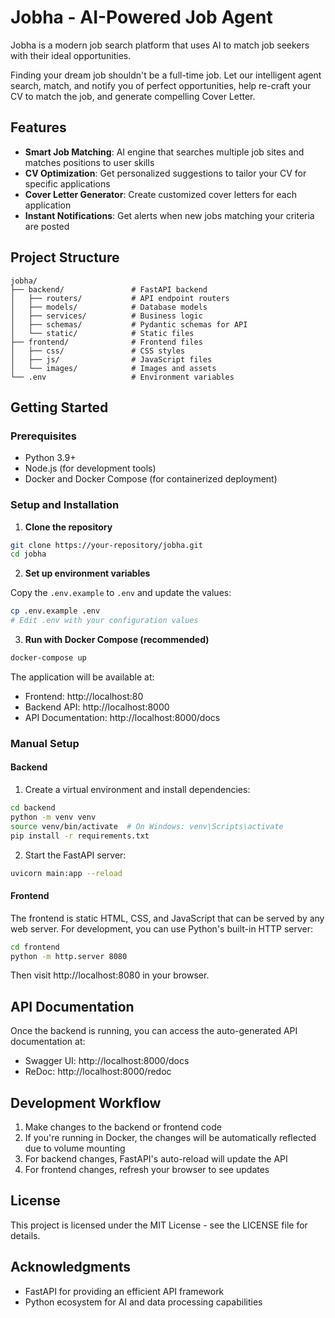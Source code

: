 # Jobha - AI-Powered Job Agent

Jobha is a modern job search platform that uses AI to match job seekers with their ideal opportunities.

Finding your dream job shouldn't be a full-time job. Let our intelligent agent search, match, and notify you of perfect opportunities, help re-craft your CV to match the job, and generate compelling Cover Letter.

## Features

- **Smart Job Matching**: AI engine that searches multiple job sites and matches positions to user skills
- **CV Optimization**: Get personalized suggestions to tailor your CV for specific applications
- **Cover Letter Generator**: Create customized cover letters for each application
- **Instant Notifications**: Get alerts when new jobs matching your criteria are posted

## Project Structure

```
jobha/
├── backend/               # FastAPI backend
│   ├── routers/           # API endpoint routers
│   ├── models/            # Database models
│   ├── services/          # Business logic
│   ├── schemas/           # Pydantic schemas for API
│   └── static/            # Static files
├── frontend/              # Frontend files
│   ├── css/               # CSS styles
│   ├── js/                # JavaScript files
│   └── images/            # Images and assets
└── .env                   # Environment variables
```

## Getting Started

### Prerequisites

- Python 3.9+
- Node.js (for development tools)
- Docker and Docker Compose (for containerized deployment)

### Setup and Installation

1. **Clone the repository**

```bash
git clone https://your-repository/jobha.git
cd jobha
```

2. **Set up environment variables**

Copy the `.env.example` to `.env` and update the values:

```bash
cp .env.example .env
# Edit .env with your configuration values
```

3. **Run with Docker Compose (recommended)**

```bash
docker-compose up
```

The application will be available at:
- Frontend: http://localhost:80
- Backend API: http://localhost:8000
- API Documentation: http://localhost:8000/docs

### Manual Setup

#### Backend

1. Create a virtual environment and install dependencies:

```bash
cd backend
python -m venv venv
source venv/bin/activate  # On Windows: venv\Scripts\activate
pip install -r requirements.txt
```

2. Start the FastAPI server:

```bash
uvicorn main:app --reload
```

#### Frontend

The frontend is static HTML, CSS, and JavaScript that can be served by any web server. For development, you can use Python's built-in HTTP server:

```bash
cd frontend
python -m http.server 8080
```

Then visit http://localhost:8080 in your browser.

## API Documentation

Once the backend is running, you can access the auto-generated API documentation at:

- Swagger UI: http://localhost:8000/docs
- ReDoc: http://localhost:8000/redoc

## Development Workflow

1. Make changes to the backend or frontend code
2. If you're running in Docker, the changes will be automatically reflected due to volume mounting
3. For backend changes, FastAPI's auto-reload will update the API
4. For frontend changes, refresh your browser to see updates

## License

This project is licensed under the MIT License - see the LICENSE file for details.

## Acknowledgments

- FastAPI for providing an efficient API framework
- Python ecosystem for AI and data processing capabilities